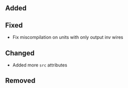 <!--
 Thanks for the MR! Please add lines describing your changes in the appropriate section

 For example:

## Added
- Added some more fish
## Fixed
 a generic parameter
-->

## Added

## Fixed

- Fix miscompilation on units with only output inv wires

## Changed

- Added more `src` attributes

## Removed


